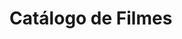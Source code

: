 <!DOCTYPE html>
<html lang="pt-BR">
<head>
  <meta charset="UTF-8" />
  <meta name="viewport" content="width=device-width, initial-scale=1.0" />
  <title>Catálogo de Filmes</title>
  <link rel="stylesheet" href="style.css" />
</head>
<body>
  <h1>Catálogo de Filmes</h1>
  <div id="catalogo"></div>

  <script src="script.js"></script>
</body>
</html>


